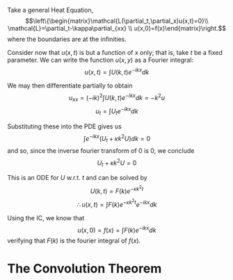 Take a general Heat Equation,
$$\left\{\begin{matrix}\mathcal{L(\partial_t,\partial_x)u(x,t)=0}\\ \mathcal{L}=\partial_t-\kappa\partial_{xx} \\ u(x,0)=f(x)\end{matrix}\right.$$
where the boundaries are at the infinities.

Consider now that $u(x,t)$ is but a function of $x$ only; that is, take $t$ be a fixed parameter. We can write the function $u(x,y)$ as a Fourier integral:
$$u(x,t)=\int U(k,t)e^{-ikx}dk$$

We may then differentiate partially to obtain
$$u_{xx}=(-ik)^2\int U(k,t)e^{-ikx}dk=-k^2u$$
$$u_t=\int U_te^{-ikx}dk$$

Substituting these into the PDE gives us
$$\int e^{-ikx}\left(U_t+\kappa k^2U\right)dk=0$$
and so, since the inverse fourier transform of $0$ is $0$, we conclude
$$U_t+\kappa k^2U=0$$

This is an ODE for $U$ w.r.t. $t$ and can be solved by
$$U(k,t)=F(k)e^{-\kappa k^2 t}$$
 $$\therefore u(x,t)=\int F(k)e^{-\kappa k^2 t}e^{-ikx}dk$$
 
 Using the IC, we know that
 $$u(x,0)=f(x)=\int F(k)e^{-ikx}dk$$
 verifying that $F(k)$ is the fourier integral of $f(x)$.
 
 # The Convolution Theorem
